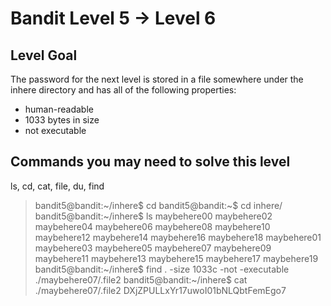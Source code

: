 # Bandit Level 5 → Level 6
## Level Goal
The password for the next level is stored in a file somewhere under the inhere directory and has all of the following properties:

- human-readable
- 1033 bytes in size
- not executable
## Commands you may need to solve this level
ls, cd, cat, file, du, find

> bandit5@bandit:~/inhere$ cd
> bandit5@bandit:~$ cd inhere/
> bandit5@bandit:~/inhere$ ls
maybehere00  maybehere02  maybehere04  maybehere06  maybehere08  maybehere10  maybehere12  maybehere14  maybehere16  maybehere18
maybehere01  maybehere03  maybehere05  maybehere07  maybehere09  maybehere11  maybehere13  maybehere15  maybehere17  maybehere19
bandit5@bandit:~/inhere$ find . -size 1033c -not -executable
./maybehere07/.file2
bandit5@bandit:~/inhere$ cat ./maybehere07/.file2
DXjZPULLxYr17uwoI01bNLQbtFemEgo7

